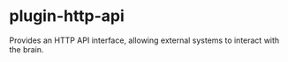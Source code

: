 # plugin-http-api
Provides an HTTP API interface, allowing external systems to interact with the brain.
